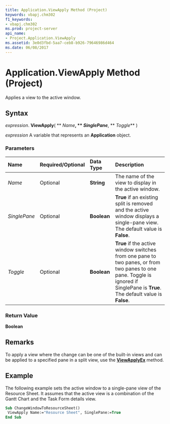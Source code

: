 ```yaml
---
title: Application.ViewApply Method (Project)
keywords: vbapj.chm302
f1_keywords:
- vbapj.chm302
ms.prod: project-server
api_name:
- Project.Application.ViewApply
ms.assetid: 3e0d3fbd-5aa7-ceb8-b926-79646986d464
ms.date: 06/08/2017
---
```



# Application.ViewApply Method (Project)

Applies a view to the active window.


## Syntax

 _expression_. **ViewApply**( ** _Name_**, ** _SinglePane_**, ** _Toggle_** )

 _expression_ A variable that represents an **Application** object.


### Parameters



|**Name**|**Required/Optional**|**Data Type**|**Description**|
|:-----|:-----|:-----|:-----|
| _Name_|Optional|**String**|The name of the view to display in the active window.|
| _SinglePane_|Optional|**Boolean**|**True** if an existing split is removed and the active window displays a single-pane view. The default value is **False**.|
| _Toggle_|Optional|**Boolean**|**True** if the active window switches from one pane to two panes, or from two panes to one pane. Toggle is ignored if SinglePane is **True**. The default value is **False**.|

### Return Value

 **Boolean**


## Remarks

To apply a view where the change can be one of the built-in views and can be applied to a specified pane in a split view, use the  **[ViewApplyEx](application-viewapplyex-method-project.md)** method.


## Example

The following example sets the active window to a single-pane view of the Resource Sheet. It assumes that the active view is a combination of the Gantt Chart and the Task Form details view.


```vb
Sub ChangeWindowToResourceSheet() 
 ViewApply Name:="Resource Sheet", SinglePane:=True 
End Sub
```


